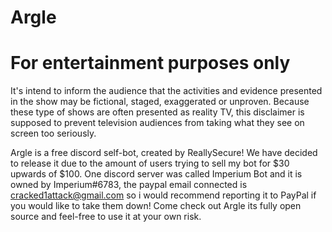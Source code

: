# Argle

# For entertainment purposes only
It's intend to inform the audience that the activities and evidence presented in the show may be fictional, staged, exaggerated or unproven. Because these type of shows are often presented as reality TV, this disclaimer is supposed to prevent television audiences from taking what they see on screen too seriously.

Argle is a free discord self-bot, created by ReallySecure! We have decided to release it due to the amount of users trying to sell my bot for $30 upwards of $100. One discord server was called Imperium Bot and it is owned by Imperium#6783, the paypal email connected is cracked1attack@gmail.com so i would recommend reporting it to PayPal if you would like to take them down!  Come check out Argle its fully open source and feel-free to use it at your own risk.

